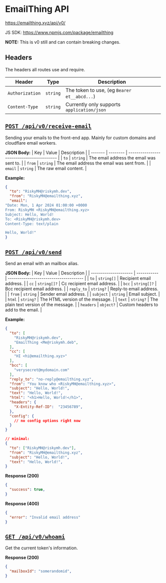 # EmailThing API

https://emailthing.xyz/api/v0/

JS SDK: https://www.npmjs.com/package/emailthing

**NOTE:** This is v0 still and can contain breaking changes.

## Headers

The headers all routes use and require.

| Header          | Type     | Description                                 |
| --------------- | -------- | ------------------------------------------- |
| `Authorization` | `string` | The token to use, (eg `Bearer et__abcd...`) |
| `Content-Type`  | `string` | Currently only supports `application/json`  |

## [`POST /api/v0/receive-email`](./receive-email/route.ts)

Sending your emails to the front-end app. Mainly for custom domains and cloudflare email workers.

**JSON Body:**
| Key     | Value    | Description                                |
| ------- | -------- | ------------------------------------------ |
| `to`    | `string` | The email address the email was sent to.   |
| `from`  | `string` | The email address the email was sent from. |
| `email` | `string` | The raw email content.                     |

**Example:**
```json
{
  "to": "RiskyMH@riskymh.dev",
  "from": "RiskyMH@emailthing.xyz",
  "email": 
"Date: Mon, 1 Apr 2024 01:00:00 +0000
From: RiskyMH <RiskyMH@emailthing.xyz>
Subject: Hello, World!
To: <RiskyMH@riskymh.dev>
Content-Type: text/plain

Hello, World!"
}
```

## [`POST /api/v0/send`](./send/route.ts)

Send an email with an mailbox alias. 

**JSON Body:**
| Key                   | Value       | Description                            |
| --------------------- | ----------- | -------------------------------------- |
| `to`                  | `string[]`  | Recipient email address.               |
| `cc`                  | `string[]?` | Cc recipient email address.            |
| `bcc`                 | `string[]?` | Bcc recipient email address.           |
| `reply_to`            | `string?`   | Reply-to email address.                |
| `from`                | `string`    | Sender email address.                  |
| `subject`             | `string`    | Email subject.                         |
| `html`                | `string?`   | The HTML version of the message.       |
| `text`                | `string?`   | The plain text version of the message. |
| `headers`             | `object?`   | Custom headers to add to the email.    |

**Example:**
```json
{
  "to": [
    "RiskyMH@riskymh.dev",
    "EmailThing <Me@riskymh.deb",
  ],
  "cc": [
    "HI <hi@emailthing.xyz>"
  ],
  "bcc": [
    "verysecret@mydomain.com"
  ],
  "reply_to": "no-reply@emailthing.xyz",
  "from": "You know who <RiskyMH@emailthing.xyz>",
  "subject": "Hello, World!",
  "text": "Hello, World!",
  "html": "<h1>Hello, World!</h1>",
  "headers": {
    "X-Entity-Ref-ID":  "23456789",
  },
  "config": {
    // no config options right now
  }
}

// minimal:
{
  "to": ["RiskyMH@riskymh.dev"],
  "from": "RiskyMH@emailthing.xyz",
  "subject": "Hello, World!",
  "text": "Hello, World!",
}
```

**Response (200)**
```json
{
  "success": true,
}
```

**Response (400)**
```json
{
  "error": "Invalid email address"
}
```

## [`GET /api/v0/whoami`](./whoami/route.ts)

Get the current token's information.

**Response (200)**
```json
{
  "mailboxId": "somerandomid",
}
